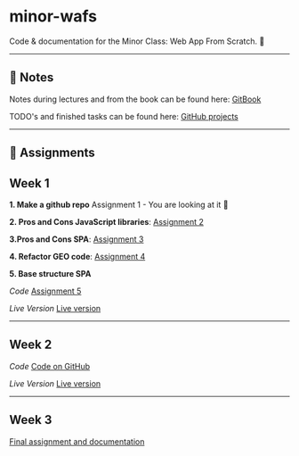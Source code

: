 # minor-wafs
Code &amp; documentation for the Minor Class: Web App From Scratch. 🎉

---

## 📖 Notes
Notes during lectures and from the book can be found here:
[GitBook](https://dandevri.gitbooks.io/minor-wafs/content/)

TODO's and finished tasks can be found here: [GitHub projects](https://github.com/dandevri/minor-wafs/projects)

---

## 📃 Assignments

## Week 1

**1. Make a github repo**
Assignment 1 - You are looking at it 👀

**2. Pros and Cons JavaScript libraries**: [Assignment 2](week1/assignment-2.md)

**3.Pros and Cons SPA**: [Assignment 3](week1/assignment-3.md)

**4. Refactor GEO code**: [Assignment 4](week1/assignment-4)

**5. Base structure SPA**

*Code*
[Assignment 5](week1/assignment-5)

*Live Version*
[Live version](https://dandevri.github.io/minor-wafs/week1/assignment-5/)

---

## Week 2

*Code*
[Code on GitHub](week2)

*Live Version*
[Live version](https://dandevri.github.io/minor-wafs/week2/)

---

## Week 3

[Final assignment and documentation](https://github.com/dandevri/minor-wafs/tree/master/final)
